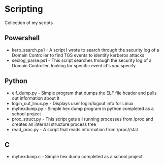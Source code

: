 # Scripting
Collection of my scripts

## Powershell
* kerb_search.ps1 - A script I wrote to search through the security log of a Domain Controller to find TGS events to identify kerberos attacks
* seclog_parse.ps1 - This script searches through the security log of a Domain Controller, looking for specific event id's you specify.

## Python
* elf_dump.py - Simple program that dumps the ELF file header and pulls out information about it
* login_out_linux.py - Displays user login/logout info for Linux
* myhexdump.py - Simple hex dump program in python completed as a school project
* proc_struct.py - This script gets all running processes from /proc and creates an internal structure process tree
* read_proc.py - A script that reads information from /proc/<PID>/stat
  
## C
* myhexdump.c - Simple hex dump completed as a school project
